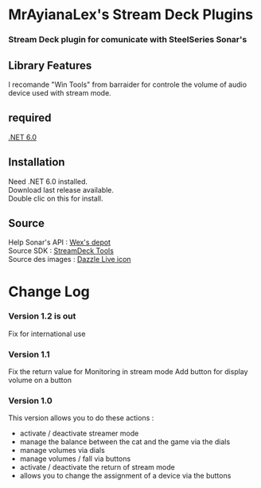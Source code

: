 # MrAyianaLex's Stream Deck Plugins

### Stream Deck plugin for comunicate with SteelSeries Sonar's

## Library Features
I recomande "Win Tools" from barraider for controle the volume of audio device used with stream mode.

## required
[.NET 6.0](https://dotnet.microsoft.com/en-us/download/dotnet/6.0)

## Installation
Need .NET 6.0 installed.  
Download last release available.  
Double clic on this for install.  

## Source
Help Sonar's API : [Wex's depot](https://github.com/wex/sonar-rev)  
Source SDK : [StreamDeck Tools](https://github.com/BarRaider/streamdeck-tools)  
Source des images : [Dazzle Live icon](https://www.svgrepo.com/collection/dazzle-line-icons/)  

# Change Log
### Version 1.2 is out
Fix for international use

### Version 1.1
Fix the return value for Monitoring in stream mode
Add button for display volume on a button

### Version 1.0
This version allows you to do these actions :
- activate / deactivate streamer mode
- manage the balance between the cat and the game via the dials
- manage volumes via dials
- manage volumes / fall via buttons
- activate / deactivate the return of stream mode
- allows you to change the assignment of a device via the buttons

